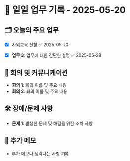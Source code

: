 # 📅 일일 업무 기록 - 2025-05-20

## 🗂 오늘의 주요 업무

- [x] 사외교육 신청 ✅ 2025-05-20

- [x] **업무 3**: 업무에 대한 간단한 설명 ✅ 2025-05-28


## 🔄 회의 및 커뮤니케이션
- **회의 1**: 회의 이름 및 주요 내용
- **회의 2**: 회의 이름 및 주요 내용

## 🛠 장애/문제 사항
- **문제 1**: 발생한 문제 및 해결을 위한 조치 사항


## 📝 추가 메모
- 추가 메모나 생각나는 사항 기록
